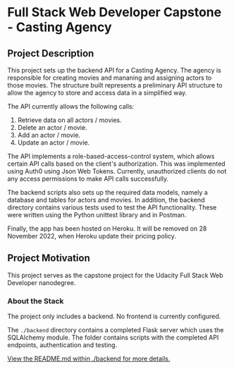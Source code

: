 # Full Stack Web Developer Capstone - Casting Agency

## Project Description

This project sets up the backend API for a Casting Agency. The agency is responsible for creating movies and mananing and assigning actors to those movies. The structure built represents a preliminary API structure to allow the agency to store and access data in a simplified way.

The API currently allows the following calls:

1. Retrieve data on all actors / movies.
2. Delete an actor / movie.
3. Add an actor / movie.
4. Update an actor / movie.

The API implements a role-based-access-control system, which allows certain API calls based on the client's authorization. This was implemented using Auth0 using Json Web Tokens. Currently, unauthorized clients do not any access permissions to make API calls successfully. 

The backend scripts also sets up the required data models, namely a database and tables for actors and movies. In addition, the backend directory contains various tests used to test the API functionality. These were written using the Python unittest library and in Postman.

Finally, the app has been hosted on Heroku. It will be removed on 28 November 2022, when Heroku update their pricing policy.

## Project Motivation

This project serves as the capstone project for the Udacity Full Stack Web Developer nanodegree.

### About the Stack

The project only includes a backend. No frontend is currently configured.

The `./backend` directory contains a completed Flask server which uses the SQLAlchemy module. The folder contains scripts with the completed API endpoints, authentication and testing.

[View the README.md within ./backend for more details.](./backend/README.md)